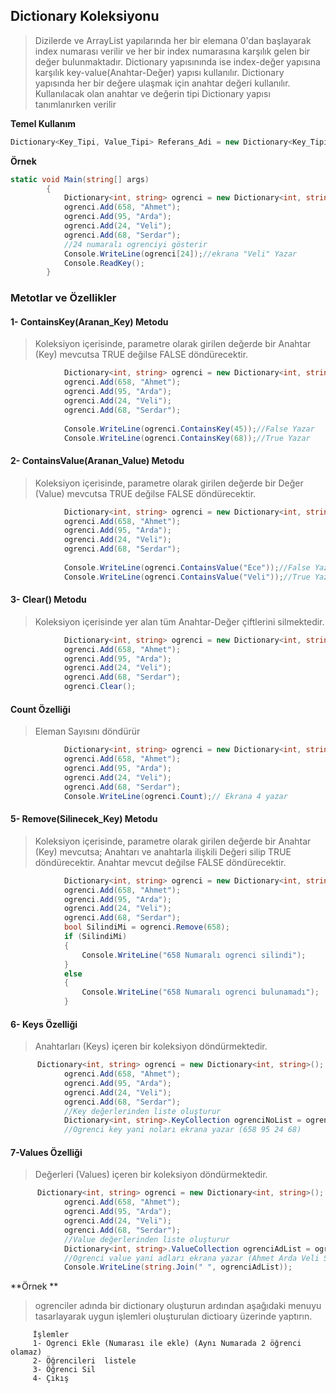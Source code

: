 ## Dictionary Koleksiyonu ##

> Dizilerde ve ArrayList yapılarında her bir elemana 0'dan başlayarak index numarası verilir ve her bir index numarasına karşılık gelen bir değer bulunmaktadır. Dictionary yapısınında ise index-değer yapısına karşılık key-value(Anahtar-Değer) yapısı kullanılır. Dictionary yapısında her bir değere ulaşmak için anahtar değeri kullanılır. Kullanılacak olan anahtar ve değerin tipi Dictionary yapısı tanımlanırken verilir

**Temel Kullanım**

```csharp
Dictionary<Key_Tipi, Value_Tipi> Referans_Adi = new Dictionary<Key_Tipi, Value_Tipi>();
```

**Örnek**

```csharp
static void Main(string[] args)
        {
            Dictionary<int, string> ogrenci = new Dictionary<int, string>();
            ogrenci.Add(658, "Ahmet");
            ogrenci.Add(95, "Arda");
            ogrenci.Add(24, "Veli");
            ogrenci.Add(68, "Serdar");
            //24 numaralı ogrenciyi gösterir
            Console.WriteLine(ogrenci[24]);//ekrana "Veli" Yazar
            Console.ReadKey();
        }
```

### Metotlar ve Özellikler ###
 #### 1- ContainsKey(Aranan_Key) Metodu ####
> Koleksiyon içerisinde, parametre olarak girilen değerde bir Anahtar (Key) mevcutsa TRUE  değilse FALSE döndürecektir.

```csharp
            Dictionary<int, string> ogrenci = new Dictionary<int, string>();
            ogrenci.Add(658, "Ahmet");
            ogrenci.Add(95, "Arda");
            ogrenci.Add(24, "Veli");
            ogrenci.Add(68, "Serdar");
         
            Console.WriteLine(ogrenci.ContainsKey(45));//False Yazar
            Console.WriteLine(ogrenci.ContainsKey(68));//True Yazar
```

#### 2- ContainsValue(Aranan_Value) Metodu ####
> Koleksiyon içerisinde, parametre olarak girilen değerde bir Değer (Value) mevcutsa TRUE  değilse FALSE döndürecektir.
 
```csharp
            Dictionary<int, string> ogrenci = new Dictionary<int, string>();
            ogrenci.Add(658, "Ahmet");
            ogrenci.Add(95, "Arda");
            ogrenci.Add(24, "Veli");
            ogrenci.Add(68, "Serdar");
         
            Console.WriteLine(ogrenci.ContainsValue("Ece"));//False Yazar
            Console.WriteLine(ogrenci.ContainsValue("Veli"));//True Yazar
```
    
#### 3- Clear() Metodu ####
> Koleksiyon içerisinde yer alan tüm Anahtar-Değer çiftlerini silmektedir.

```csharp
            Dictionary<int, string> ogrenci = new Dictionary<int, string>();
            ogrenci.Add(658, "Ahmet");
            ogrenci.Add(95, "Arda");
            ogrenci.Add(24, "Veli");
            ogrenci.Add(68, "Serdar");
            ogrenci.Clear();
```
    

#### Count Özelliği ####
> Eleman Sayısını döndürür

```csharp
            Dictionary<int, string> ogrenci = new Dictionary<int, string>();
            ogrenci.Add(658, "Ahmet");
            ogrenci.Add(95, "Arda");
            ogrenci.Add(24, "Veli");
            ogrenci.Add(68, "Serdar");
            Console.WriteLine(ogrenci.Count);// Ekrana 4 yazar
```

#### 5- Remove(Silinecek_Key) Metodu ####
> Koleksiyon içerisinde, parametre olarak girilen değerde bir Anahtar (Key) mevcutsa; Anahtarı ve anahtarla ilişkili Değeri silip TRUE döndürecektir. Anahtar mevcut değilse FALSE döndürecektir.

```csharp
            Dictionary<int, string> ogrenci = new Dictionary<int, string>();
            ogrenci.Add(658, "Ahmet");
            ogrenci.Add(95, "Arda");
            ogrenci.Add(24, "Veli");
            ogrenci.Add(68, "Serdar");
            bool SilindiMi = ogrenci.Remove(658);
            if (SilindiMi)
            {
                Console.WriteLine("658 Numaralı ogrenci silindi");
            }
            else
            {
                Console.WriteLine("658 Numaralı ogrenci bulunamadı");
            }
```

#### 6- Keys Özelliği ####
> Anahtarları (Keys) içeren bir koleksiyon döndürmektedir.

```csharp
      Dictionary<int, string> ogrenci = new Dictionary<int, string>();
            ogrenci.Add(658, "Ahmet");
            ogrenci.Add(95, "Arda");
            ogrenci.Add(24, "Veli");
            ogrenci.Add(68, "Serdar");
            //Key değerlerinden liste oluşturur
            Dictionary<int, string>.KeyCollection ogrenciNoList = ogrenci.Keys;
            //Ogrenci key yani noları ekrana yazar (658 95 24 68)   
```
#### 7-Values Özelliği ####
> Değerleri (Values) içeren bir koleksiyon döndürmektedir.

```csharp
      Dictionary<int, string> ogrenci = new Dictionary<int, string>();
            ogrenci.Add(658, "Ahmet");
            ogrenci.Add(95, "Arda");
            ogrenci.Add(24, "Veli");
            ogrenci.Add(68, "Serdar");
            //Value değerlerinden liste oluşturur
            Dictionary<int, string>.ValueCollection ogrenciAdList = ogrenci.Values;
            //Ogrenci value yani adları ekrana yazar (Ahmet Arda Veli Serdar)
            Console.WriteLine(string.Join(" ", ogrenciAdList));
```

**Örnek **

> ogrenciler adında bir dictionary oluşturun ardından aşağıdaki menuyu tasarlayarak uygun işlemleri oluşturulan dictioary üzerinde yaptırın.

         İşlemler
         1- Ogrenci Ekle (Numarası ile ekle) (Aynı Numarada 2 öğrenci olamaz)
         2- Öğrencileri  listele
         3- Öğrenci Sil
         4- Çıkış

